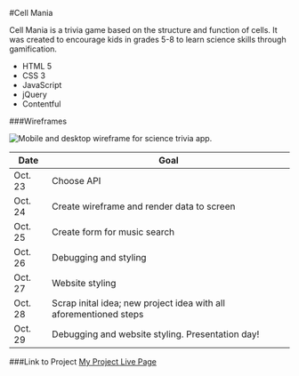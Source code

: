 #Cell Mania

Cell Mania is a trivia game based on the structure and function of cells. It was created to encourage kids in grades 5-8 to learn science skills through gamification.

- HTML 5
- CSS 3
- JavaScript
- jQuery
- Contentful

###Wireframes

![Mobile and desktop wireframe for science trivia app.]()

| Date | Goal |
|-----|-----|
|Oct. 23|Choose API|
|Oct. 24|Create wireframe and render data to screen|
|Oct. 25|Create form for music search|
|Oct. 26|Debugging and styling|
|Oct. 27|Website styling|
|Oct. 28|Scrap inital idea; new project idea with all aforementioned steps|
|Oct. 29|Debugging and website styling. Presentation day!|

###Link to Project
[My Project Live Page](https://turmeric-project-one.vercel.app/)